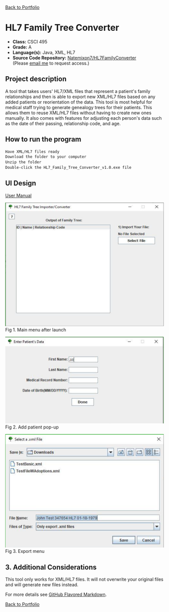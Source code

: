 [Back to Portfolio](./)

HL7 Family Tree Converter
===============

-   **Class:** CSCI 495
-   **Grade:** A
-   **Language(s):** Java, XML, HL7
-   **Source Code Repository:** [Natemixon7/HL7FamilyConverter](https://github.com/Natemixon7/HL7FamilyTreeConverter)  
    (Please [email me](mailto:NRMixon@csustudent.net?subject=GitHub%20Access) to request access.)

## Project description

A tool that takes users' HL7/XML files that represent a patient's family relationships and then is able to export new XML/HL7 files based on any added patients or reorientation of the data. This tool is most helpful for medical staff trying to generate genealogy trees for their patients. This allows them to reuse XML/HL7 files without having to create new ones manually. It also comes with features for adjusting each person's data such as the date of their passing, relationship code, and age.  

## How to run the program

```bash
Have XML/HL7 files ready
Download the folder to your computer
Unzip the folder
Double-click the HL7_Family_Tree_Converter_v1.0.exe file
```

## UI Design

[User Manual](pdf/HL7FamilyTreeConverterUserGuide.pdf)

![screenshot](images/HL7Images/MainMenu.png)  
Fig 1. Main menu after launch

![screenshot](images/HL7Images/AddPatient.png)  
Fig 2. Add patient pop-up

![screenshot](images/HL7Images/Export.png)  
Fig 3. Export menu

## 3. Additional Considerations

This tool only works for XML/HL7 files. It will not overwrite your original files and will generate new files instead.

For more details see [GitHub Flavored Markdown](https://guides.github.com/features/mastering-markdown/).

[Back to Portfolio](./)
